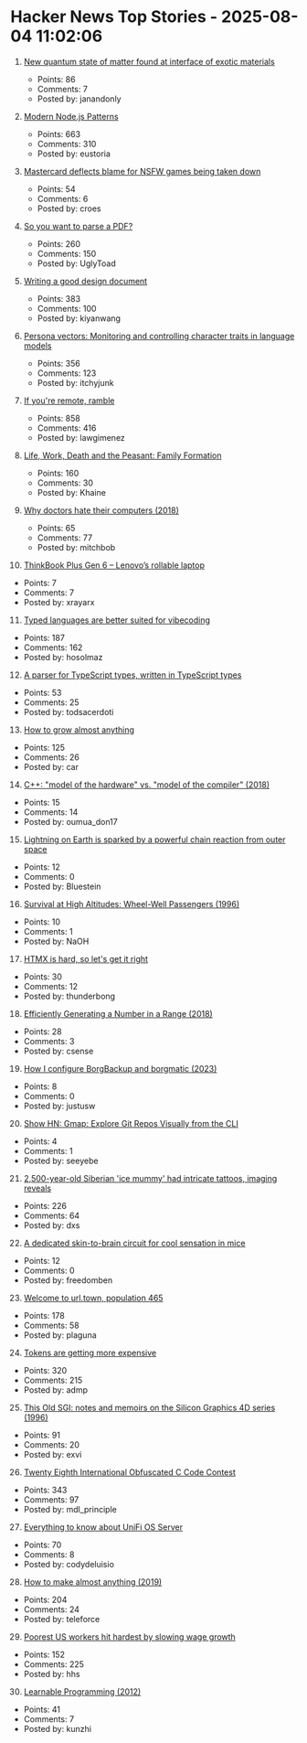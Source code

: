 # Hacker News Top Stories - 2025-08-04 11:02:06

1. [New quantum state of matter found at interface of exotic materials](https://phys.org/news/2025-07-quantum-state-interface-exotic-materials.html)
   - Points: 86
   - Comments: 7
   - Posted by: janandonly

2. [Modern Node.js Patterns](https://kashw1n.com/blog/nodejs-2025/)
   - Points: 663
   - Comments: 310
   - Posted by: eustoria

3. [Mastercard deflects blame for NSFW games being taken down](https://www.pcgamer.com/games/mastercard-deflects-blame-for-nsfw-games-being-taken-down-but-valve-says-payment-processors-specifically-cited-a-mastercard-rule-about-damaging-the-brand/)
   - Points: 54
   - Comments: 6
   - Posted by: croes

4. [So you want to parse a PDF?](https://eliot-jones.com/2025/8/pdf-parsing-xref)
   - Points: 260
   - Comments: 150
   - Posted by: UglyToad

5. [Writing a good design document](https://grantslatton.com/how-to-design-document)
   - Points: 383
   - Comments: 100
   - Posted by: kiyanwang

6. [Persona vectors: Monitoring and controlling character traits in language models](https://www.anthropic.com/research/persona-vectors)
   - Points: 356
   - Comments: 123
   - Posted by: itchyjunk

7. [If you're remote, ramble](https://stephango.com/ramblings)
   - Points: 858
   - Comments: 416
   - Posted by: lawgimenez

8. [Life, Work, Death and the Peasant: Family Formation](https://acoup.blog/2025/08/01/collections-life-work-death-and-the-peasant-part-iiia-family-formation/)
   - Points: 160
   - Comments: 30
   - Posted by: Khaine

9. [Why doctors hate their computers (2018)](https://www.newyorker.com/magazine/2018/11/12/why-doctors-hate-their-computers)
   - Points: 65
   - Comments: 77
   - Posted by: mitchbob

10. [ThinkBook Plus Gen 6 – Lenovo’s rollable laptop](https://www.theverge.com/reviews/717491/lenovo-thinkbook-plus-gen-6-rollable-laptop-review)
   - Points: 7
   - Comments: 7
   - Posted by: xrayarx

11. [Typed languages are better suited for vibecoding](https://solmaz.io/typed-languages-are-better-suited-for-vibecoding)
   - Points: 187
   - Comments: 162
   - Posted by: hosolmaz

12. [A parser for TypeScript types, written in TypeScript types](https://github.com/easrng/tsints)
   - Points: 53
   - Comments: 25
   - Posted by: todsacerdoti

13. [How to grow almost anything](https://howtogrowalmostanything.notion.site/htgaa25)
   - Points: 125
   - Comments: 26
   - Posted by: car

14. [C++: "model of the hardware" vs. "model of the compiler" (2018)](http://ithare.com/c-model-of-the-hardware-vs-model-of-the-compiler/)
   - Points: 15
   - Comments: 14
   - Posted by: oumua_don17

15. [Lightning on Earth is sparked by a powerful chain reaction from outer space](https://www.livescience.com/physics-mathematics/lightning-on-earth-is-sparked-by-a-powerful-chain-reaction-from-outer-space-simulations-show)
   - Points: 12
   - Comments: 0
   - Posted by: Bluestein

16. [Survival at High Altitudes: Wheel-Well Passengers (1996)](https://rosap.ntl.bts.gov/view/dot/57536)
   - Points: 10
   - Comments: 1
   - Posted by: NaOH

17. [HTMX is hard, so let's get it right](https://github.com/BookOfCooks/blog/blob/master/htmx-is-hard-so-lets-get-it-right.md)
   - Points: 30
   - Comments: 12
   - Posted by: thunderbong

18. [Efficiently Generating a Number in a Range (2018)](https://www.pcg-random.org/posts/bounded-rands.html)
   - Points: 28
   - Comments: 3
   - Posted by: csense

19. [How I configure BorgBackup and borgmatic (2023)](https://www.justus.pw/garden/borgbackup.html)
   - Points: 8
   - Comments: 0
   - Posted by: justusw

20. [Show HN: Gmap: Explore Git Repos Visually from the CLI](https://github.com/seeyebe/gmap)
   - Points: 4
   - Comments: 1
   - Posted by: seeyebe

21. [2,500-year-old Siberian 'ice mummy' had intricate tattoos, imaging reveals](https://www.bbc.com/news/articles/c4gzx0zm68vo)
   - Points: 226
   - Comments: 64
   - Posted by: dxs

22. [A dedicated skin-to-brain circuit for cool sensation in mice](https://www.sciencedaily.com/releases/2025/07/250730030354.htm)
   - Points: 12
   - Comments: 0
   - Posted by: freedomben

23. [Welcome to url.town, population 465](https://url.town/)
   - Points: 178
   - Comments: 58
   - Posted by: plaguna

24. [Tokens are getting more expensive](https://ethanding.substack.com/p/ai-subscriptions-get-short-squeezed)
   - Points: 320
   - Comments: 215
   - Posted by: admp

25. [This Old SGI: notes and memoirs on the Silicon Graphics 4D series (1996)](https://archive.irixnet.org/thisoldsgi/)
   - Points: 91
   - Comments: 20
   - Posted by: exvi

26. [Twenty Eighth International Obfuscated C Code Contest](https://www.ioccc.org/2024/index.html)
   - Points: 343
   - Comments: 97
   - Posted by: mdl_principle

27. [Everything to know about UniFi OS Server](https://deluisio.com/networking/unifi/2025/08/03/everything-you-need-to-know-about-unifi-os-server-before-you-waste-time-testing-it/)
   - Points: 70
   - Comments: 8
   - Posted by: codydeluisio

28. [How to make almost anything (2019)](https://fab.cba.mit.edu/classes/863.19/CBA/people/dsculley/index.html)
   - Points: 204
   - Comments: 24
   - Posted by: teleforce

29. [Poorest US workers hit hardest by slowing wage growth](https://www.ft.com/content/cfb77a53-fef8-4382-b102-c217e0aa4b25)
   - Points: 152
   - Comments: 225
   - Posted by: hhs

30. [Learnable Programming (2012)](https://worrydream.com/LearnableProgramming/)
   - Points: 41
   - Comments: 7
   - Posted by: kunzhi

